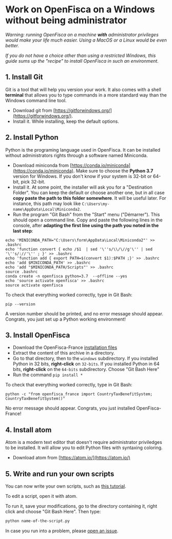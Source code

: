 # Work on OpenFisca on a Windows without being administrator

_Warning: running OpenFisca on a machine **with** administrator privileges would make your life much easier. Using a MacOS or a Linux would be even better._

_If you do not have a choice other than using a restricted Windows, this guide sums up the "recipe" to install OpenFisca in such an environment._

## 1. Install Git

Git is a tool that will help you version your work. It also comes with a shell **terminal** that allows you to type commands in a more standard way than the Windows command line tool.

- Download git from [https://gitforwindows.org/](https://gitforwindows.org/).
- Install it. While installing, keep the default options.

## 2. Install Python

Python is the programing language used in OpenFisca. It can be installed without administrators rights through a software named Miniconda.

- Download miniconda from [https://conda.io/miniconda](https://conda.io/miniconda). Make sure to choose the **Python 3.7** version for Windows. If you don't know if your system is 32-bit or 64-bit, pick 32-bit.
- Install it. At some point, the installer will ask you for a "Destination Folder". You can keep the default or choose another one, but in all case **copy paste the path to this folder somewhere**. It will be useful later. For instance, this path may look like `C:\Users\my-name\AppData\Local\Miniconda2`.
- Run the program "Git Bash" from the "Start" menu ("Démarrer"). This should open a command line. Copy and paste the following lines in the console, after **adapting the first line using the path you noted in the last step**:

```
echo 'MINICONDA_PATH="C:\Users\form\AppData\Local\Miniconda2"' >> .bashrc
echo 'function convert { echo /$1  | sed '\''s/\\/\//g'\'' | sed '\''s/://'\'' ; }' >> .bashrc
echo 'function add { export PATH=$(convert $1):$PATH ;}' >> .bashrc
echo 'add $MINICONDA_PATH' >> .bashrc
echo 'add "$MINICONDA_PATH/Scripts"' >> .bashrc
source .bashrc
conda create -n openfisca python=3.7  --offline --yes
echo 'source activate openfisca' >> .bashrc
source activate openfisca
```

To check that everything worked correctly, type in Git Bash:

```
pip --version
```

A version number should be printed, and no error message should appear. Congrats, you just set up a Python working environment!

## 3. Install OpenFisca

- Download the OpenFisca-France [installation files](https://github.com/openfisca/openfisca-france-offline/archive/master.zip)
- Extract the content of this archive in a directory.
- Go to that directory, then to the `windows` subdirectory. If you installed Python in 32 bits, **right-click** on `32-bits`. If you installed Python in 64 bits, **right-click** on the `64-bits` subdirectory. Choose "Git Bash Here"
- Run the command `pip install *`

To check that everything worked correctly, type in Git Bash:

```
python -c "from openfisca_france import CountryTaxBenefitSystem; CountryTaxBenefitSystem()"
```

No error message should appear. Congrats, you just installed OpenFisca-France!

## 4. Install atom

Atom is a modern text editor that doesn't require administrator priviledges to be installed. It will allow you to edit Python files with syntaxing coloring.

- Download atom from [https://atom.io/](https://atom.io/)

## 5. Write and run your own scripts

You can now write your own scripts, such as [this tutorial](https://raw.githubusercontent.com/Anna-Livia/formation-OF/master/calculer_param_reforme.py).

To edit a script, open it with atom.

To run it, save your modifications, go to the directory containing it, right click and choose "Git Bash Here". Then type:

```sh
python name-of-the-script.py
```

In case you run into a problem, please [open an issue](https://github.com/openfisca/openfisca-core/issues/new).

